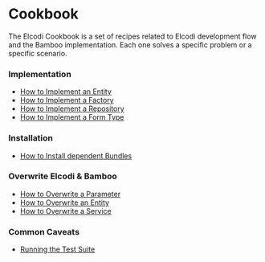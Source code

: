 Cookbook
========

The Elcodi Cookbook is a set of recipes related to Elcodi development flow and
the Bamboo implementation. Each one solves a specific problem or a specific
scenario.

### Implementation

* [How to Implement an Entity](implementation/entity.md)
* [How to Implement a Factory](implementation/factory.md)
* [How to Implement a Repository](implementation/repository.md)
* [How to Implement a Form Type](implementation/form-type.md)

### Installation

* [How to Install dependent Bundles](installation/dependent-bundles.md)

### Overwrite Elcodi & Bamboo

* [How to Overwrite a Parameter](overwrite/parameter.md)
* [How to Overwrite an Entity](overwrite/entity.md)
* [How to Overwrite a Service](overwrite/service.md)

### Common Caveats

* [Running the Test Suite](caveats/test-suite.md)
